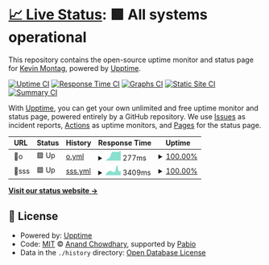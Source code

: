 # [📈 Live Status](https://kmontag.github.io/goat-upptime): <!--live status--> **🟩 All systems operational**

This repository contains the open-source uptime monitor and status page for [Kevin Montag](http://mont.ag), powered by [Upptime](https://github.com/upptime/upptime).

[![Uptime CI](https://github.com/kmontag/goat-upptime/workflows/Uptime%20CI/badge.svg)](https://github.com/kmontag/goat-upptime/actions?query=workflow%3A%22Uptime+CI%22)
[![Response Time CI](https://github.com/kmontag/goat-upptime/workflows/Response%20Time%20CI/badge.svg)](https://github.com/kmontag/goat-upptime/actions?query=workflow%3A%22Response+Time+CI%22)
[![Graphs CI](https://github.com/kmontag/goat-upptime/workflows/Graphs%20CI/badge.svg)](https://github.com/kmontag/goat-upptime/actions?query=workflow%3A%22Graphs+CI%22)
[![Static Site CI](https://github.com/kmontag/goat-upptime/workflows/Static%20Site%20CI/badge.svg)](https://github.com/kmontag/goat-upptime/actions?query=workflow%3A%22Static+Site+CI%22)
[![Summary CI](https://github.com/kmontag/goat-upptime/workflows/Summary%20CI/badge.svg)](https://github.com/kmontag/goat-upptime/actions?query=workflow%3A%22Summary+CI%22)

With [Upptime](https://upptime.js.org), you can get your own unlimited and free uptime monitor and status page, powered entirely by a GitHub repository. We use [Issues](https://github.com/kmontag/goat-upptime/issues) as incident reports, [Actions](https://github.com/kmontag/goat-upptime/actions) as uptime monitors, and [Pages](https://kmontag.github.io/goat-upptime) for the status page.

<!--start: status pages-->
<!-- This summary is generated by Upptime (https://github.com/upptime/upptime) -->
<!-- Do not edit this manually, your changes will be overwritten -->
<!-- prettier-ignore -->
| URL | Status | History | Response Time | Uptime |
| --- | ------ | ------- | ------------- | ------ |
| <img alt="" src="https://icons.duckduckgo.com/ip3/null.ico" height="13"> 🐐o | 🟩 Up | [o.yml](https://github.com/kmontag/goat-upptime/commits/HEAD/history/o.yml) | <details><summary><img alt="Response time graph" src="./graphs/o/response-time-week.png" height="20"> 277ms</summary><br><a href="https://kmontag.github.io/goat-upptime/history/o"><img alt="Response time 241" src="https://img.shields.io/endpoint?url=https%3A%2F%2Fraw.githubusercontent.com%2Fkmontag%2Fgoat-upptime%2FHEAD%2Fapi%2Fo%2Fresponse-time.json"></a><br><a href="https://kmontag.github.io/goat-upptime/history/o"><img alt="24-hour response time 303" src="https://img.shields.io/endpoint?url=https%3A%2F%2Fraw.githubusercontent.com%2Fkmontag%2Fgoat-upptime%2FHEAD%2Fapi%2Fo%2Fresponse-time-day.json"></a><br><a href="https://kmontag.github.io/goat-upptime/history/o"><img alt="7-day response time 277" src="https://img.shields.io/endpoint?url=https%3A%2F%2Fraw.githubusercontent.com%2Fkmontag%2Fgoat-upptime%2FHEAD%2Fapi%2Fo%2Fresponse-time-week.json"></a><br><a href="https://kmontag.github.io/goat-upptime/history/o"><img alt="30-day response time 228" src="https://img.shields.io/endpoint?url=https%3A%2F%2Fraw.githubusercontent.com%2Fkmontag%2Fgoat-upptime%2FHEAD%2Fapi%2Fo%2Fresponse-time-month.json"></a><br><a href="https://kmontag.github.io/goat-upptime/history/o"><img alt="1-year response time 241" src="https://img.shields.io/endpoint?url=https%3A%2F%2Fraw.githubusercontent.com%2Fkmontag%2Fgoat-upptime%2FHEAD%2Fapi%2Fo%2Fresponse-time-year.json"></a></details> | <details><summary><a href="https://kmontag.github.io/goat-upptime/history/o">100.00%</a></summary><a href="https://kmontag.github.io/goat-upptime/history/o"><img alt="All-time uptime 99.87%" src="https://img.shields.io/endpoint?url=https%3A%2F%2Fraw.githubusercontent.com%2Fkmontag%2Fgoat-upptime%2FHEAD%2Fapi%2Fo%2Fuptime.json"></a><br><a href="https://kmontag.github.io/goat-upptime/history/o"><img alt="24-hour uptime 100.00%" src="https://img.shields.io/endpoint?url=https%3A%2F%2Fraw.githubusercontent.com%2Fkmontag%2Fgoat-upptime%2FHEAD%2Fapi%2Fo%2Fuptime-day.json"></a><br><a href="https://kmontag.github.io/goat-upptime/history/o"><img alt="7-day uptime 100.00%" src="https://img.shields.io/endpoint?url=https%3A%2F%2Fraw.githubusercontent.com%2Fkmontag%2Fgoat-upptime%2FHEAD%2Fapi%2Fo%2Fuptime-week.json"></a><br><a href="https://kmontag.github.io/goat-upptime/history/o"><img alt="30-day uptime 100.00%" src="https://img.shields.io/endpoint?url=https%3A%2F%2Fraw.githubusercontent.com%2Fkmontag%2Fgoat-upptime%2FHEAD%2Fapi%2Fo%2Fuptime-month.json"></a><br><a href="https://kmontag.github.io/goat-upptime/history/o"><img alt="1-year uptime 99.87%" src="https://img.shields.io/endpoint?url=https%3A%2F%2Fraw.githubusercontent.com%2Fkmontag%2Fgoat-upptime%2FHEAD%2Fapi%2Fo%2Fuptime-year.json"></a></details>
| <img alt="" src="https://icons.duckduckgo.com/ip3/null.ico" height="13"> 💩sss | 🟩 Up | [sss.yml](https://github.com/kmontag/goat-upptime/commits/HEAD/history/sss.yml) | <details><summary><img alt="Response time graph" src="./graphs/sss/response-time-week.png" height="20"> 3409ms</summary><br><a href="https://kmontag.github.io/goat-upptime/history/sss"><img alt="Response time 2158" src="https://img.shields.io/endpoint?url=https%3A%2F%2Fraw.githubusercontent.com%2Fkmontag%2Fgoat-upptime%2FHEAD%2Fapi%2Fsss%2Fresponse-time.json"></a><br><a href="https://kmontag.github.io/goat-upptime/history/sss"><img alt="24-hour response time 1731" src="https://img.shields.io/endpoint?url=https%3A%2F%2Fraw.githubusercontent.com%2Fkmontag%2Fgoat-upptime%2FHEAD%2Fapi%2Fsss%2Fresponse-time-day.json"></a><br><a href="https://kmontag.github.io/goat-upptime/history/sss"><img alt="7-day response time 3409" src="https://img.shields.io/endpoint?url=https%3A%2F%2Fraw.githubusercontent.com%2Fkmontag%2Fgoat-upptime%2FHEAD%2Fapi%2Fsss%2Fresponse-time-week.json"></a><br><a href="https://kmontag.github.io/goat-upptime/history/sss"><img alt="30-day response time 3133" src="https://img.shields.io/endpoint?url=https%3A%2F%2Fraw.githubusercontent.com%2Fkmontag%2Fgoat-upptime%2FHEAD%2Fapi%2Fsss%2Fresponse-time-month.json"></a><br><a href="https://kmontag.github.io/goat-upptime/history/sss"><img alt="1-year response time 2158" src="https://img.shields.io/endpoint?url=https%3A%2F%2Fraw.githubusercontent.com%2Fkmontag%2Fgoat-upptime%2FHEAD%2Fapi%2Fsss%2Fresponse-time-year.json"></a></details> | <details><summary><a href="https://kmontag.github.io/goat-upptime/history/sss">100.00%</a></summary><a href="https://kmontag.github.io/goat-upptime/history/sss"><img alt="All-time uptime 99.74%" src="https://img.shields.io/endpoint?url=https%3A%2F%2Fraw.githubusercontent.com%2Fkmontag%2Fgoat-upptime%2FHEAD%2Fapi%2Fsss%2Fuptime.json"></a><br><a href="https://kmontag.github.io/goat-upptime/history/sss"><img alt="24-hour uptime 100.00%" src="https://img.shields.io/endpoint?url=https%3A%2F%2Fraw.githubusercontent.com%2Fkmontag%2Fgoat-upptime%2FHEAD%2Fapi%2Fsss%2Fuptime-day.json"></a><br><a href="https://kmontag.github.io/goat-upptime/history/sss"><img alt="7-day uptime 100.00%" src="https://img.shields.io/endpoint?url=https%3A%2F%2Fraw.githubusercontent.com%2Fkmontag%2Fgoat-upptime%2FHEAD%2Fapi%2Fsss%2Fuptime-week.json"></a><br><a href="https://kmontag.github.io/goat-upptime/history/sss"><img alt="30-day uptime 100.00%" src="https://img.shields.io/endpoint?url=https%3A%2F%2Fraw.githubusercontent.com%2Fkmontag%2Fgoat-upptime%2FHEAD%2Fapi%2Fsss%2Fuptime-month.json"></a><br><a href="https://kmontag.github.io/goat-upptime/history/sss"><img alt="1-year uptime 99.74%" src="https://img.shields.io/endpoint?url=https%3A%2F%2Fraw.githubusercontent.com%2Fkmontag%2Fgoat-upptime%2FHEAD%2Fapi%2Fsss%2Fuptime-year.json"></a></details>

<!--end: status pages-->

[**Visit our status website →**](https://kmontag.github.io/goat-upptime)

## 📄 License

- Powered by: [Upptime](https://github.com/upptime/upptime)
- Code: [MIT](./LICENSE) © [Anand Chowdhary](https://anandchowdhary.com), supported by [Pabio](https://pabio.com)
- Data in the `./history` directory: [Open Database License](https://opendatacommons.org/licenses/odbl/1-0/)
